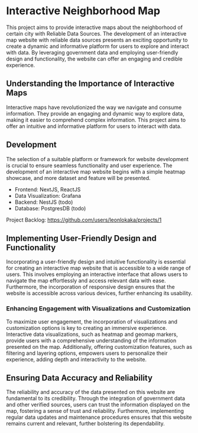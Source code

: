 # Interactive Neighborhood Map
This project aims to provide interactive maps about the neighborhood of certain city with Reliable Data Sources. The development of an interactive map website with reliable data sources presents an exciting opportunity to create a dynamic and informative platform for users to explore and interact with data. By leveraging government data and employing user-friendly design and functionality, the website can offer an engaging and credible experience.


## Understanding the Importance of Interactive Maps

Interactive maps have revolutionized the way we navigate and consume information. They provide an engaging and dynamic way to explore data, making it easier to comprehend complex information. This project aims to offer an intuitive and informative platform for users to interact with data.


## Development
The selection of a suitable platform or framework for website development is crucial to ensure seamless functionality and user experience.
The development of an interactive map website begins with a simple heatmap showcase, and more dataset and feature will be presented.

- Frontend: NextJS, ReactJS
- Data Visualization: Grafana
- Backend: NestJS (todo)
- Database: PostgresDB (todo)

Project Backlog: https://github.com/users/leonlokaka/projects/1


## Implementing User-Friendly Design and Functionality

Incorporating a user-friendly design and intuitive functionality is essential for creating an interactive map website that is accessible to a wide range of users. This involves employing an interactive interface that allows users to navigate the map effortlessly and access relevant data with ease. Furthermore, the incorporation of responsive design ensures that the website is accessible across various devices, further enhancing its usability.


### Enhancing Engagement with Visualizations and Customization

To maximize user engagement, the incorporation of visualizations and customization options is key to creating an immersive experience. Interactive data visualizations, such as heatmap and geomap markers, provide users with a comprehensive understanding of the information presented on the map. Additionally, offering customization features, such as filtering and layering options, empowers users to personalize their experience, adding depth and interactivity to the website.

## Ensuring Data Accuracy and Reliability

The reliability and accuracy of the data presented on this website are fundamental to its credibility. Through the integration of government data and other verified sources, users can trust the information displayed on the map, fostering a sense of trust and reliability. Furthermore, implementing regular data updates and maintenance procedures ensures that this website remains current and relevant, further bolstering its dependability.





